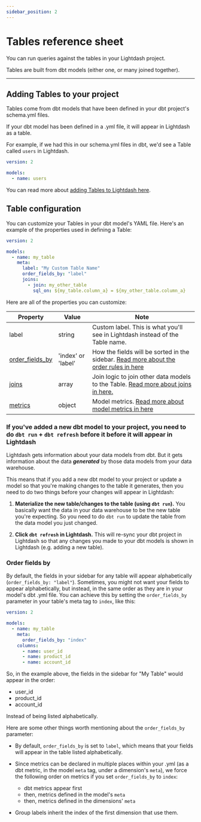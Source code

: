 ```yaml
---
sidebar_position: 2
---
```


# Tables reference sheet

You can run queries against the tables in your Lightdash project.

Tables are built from dbt models (either one, or many joined together).

---

## Adding Tables to your project

Tables come from dbt models that have been defined in your dbt project's schema.yml files.

If your dbt model has been defined in a .yml file, it will appear in Lightdash as a table.

For example, if we had this in our schema.yml files in dbt, we'd see a Table called `users` in Lightdash.

```yaml
version: 2

models:
  - name: users
```

You can read more about [adding Tables to Lightdash here](/guides/adding-tables-to-lightdash).

## Table configuration

You can customize your Tables in your dbt model's YAML file. Here's an example of the properties used in defining a Table:

```yaml
version: 2

models:
  - name: my_table
    meta:
      label: "My Custom Table Name"
      order_fields_by: "label"
      joins:
        - join: my_other_table
          sql_on: ${my_table.column_a} = ${my_other_table.column_a}
```

Here are all of the properties you can customize:

| Property                                          | Value              | Note                                                                                                      |
|---------------------------------------------------|--------------------|-----------------------------------------------------------------------------------------------------------|
| label                                             | string             | Custom label. This is what you'll see in Lightdash instead of the Table name.                             |
| [order_fields_by](#order-fields-by)               | 'index' or 'label' | How the fields will be sorted in the sidebar. [Read more about the order rules in here](#order-fields-by) |
| [joins](joins.md)                                 | array              | Join logic to join other data models to the Table. [Read more about joins in here.](joins.md)             |
| [metrics](metrics.mdx#2-using-the-model-meta-tag) | object             | Model metrics. [Read more about model metrics in here](metrics.mdx#2-using-the-model-meta-tag)            |

### If you've added a new dbt model to your project, you need to do `dbt run` + `dbt refresh` before it before it will appear in Lightdash

Lightdash gets information about your data models from dbt.
But it gets information about the data **_generated_** by those data models from your data warehouse.

This means that if you add a new dbt model to your project or update a model so that you're making changes
to the table it generates, then you need to do two things before your changes will appear in Lightdash:

1. **Materialize the new table/changes to the table (using `dbt run`).**
You basically want the data in your data warehouse to be the new
table you're expecting. So you need to do `dbt run` to update the table from the data model you just changed.  

2. **Click `dbt refresh` in Lightdash.**
This will re-sync your dbt project in Lightdash so that any changes you made
to your dbt models is shown in Lightdash (e.g. adding a new table).

### Order fields by

By default, the fields in your sidebar for any table will appear alphabetically (`order_fields_by: "label"`). Sometimes, you might not want your fields to appear alphabetically, but instead, in the same order as they are in your model's dbt .yml file. You can achieve this by setting the `order_fields_by` parameter in your table's meta tag to `index`, like this:

```yaml
version: 2

models:
  - name: my_table
    meta:
      order_fields_by: "index"
    columns:
      - name: user_id
      - name: product_id
      - name: account_id
```

So, in the example above, the fields in the sidebar for "My Table" would appear in the order:

- user_id
- product_id
- account_id

Instead of being listed alphabetically.

Here are some other things worth mentioning about the `order_fields_by` parameter:

- By default, `order_fields_by` is set to `label`, which means that your fields will appear in the table listed alphabetically.
- Since metrics can be declared in multiple places within your .yml (as a dbt metric, in the model `meta` tag, under a dimension's `meta`), we force the following order on metrics if you set `order_fields_by` to `index`:

  - dbt metrics appear first
  - then, metrics defined in the model's `meta`
  - then, metrics defined in the dimensions' `meta`
- Group labels inherit the index of the first dimension that use them.
